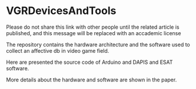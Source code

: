 # VGRDevicesAndTools


Please do not share this link with other people until the related article is published, and this message will be replaced with an accademic license

The repository contains the hardware architecture and the software used to collect an affective db in video game field.

Here are presented the source code of Arduino and DAPIS and ESAT software.

More details about the hardware and software are shown in the paper.

